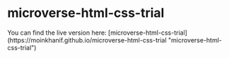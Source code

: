 # microverse-html-css-trial
<p>You can find the live version here: [microverse-html-css-trial](https://moinkhanif.github.io/microverse-html-css-trial "microverse-html-css-trial")</p>